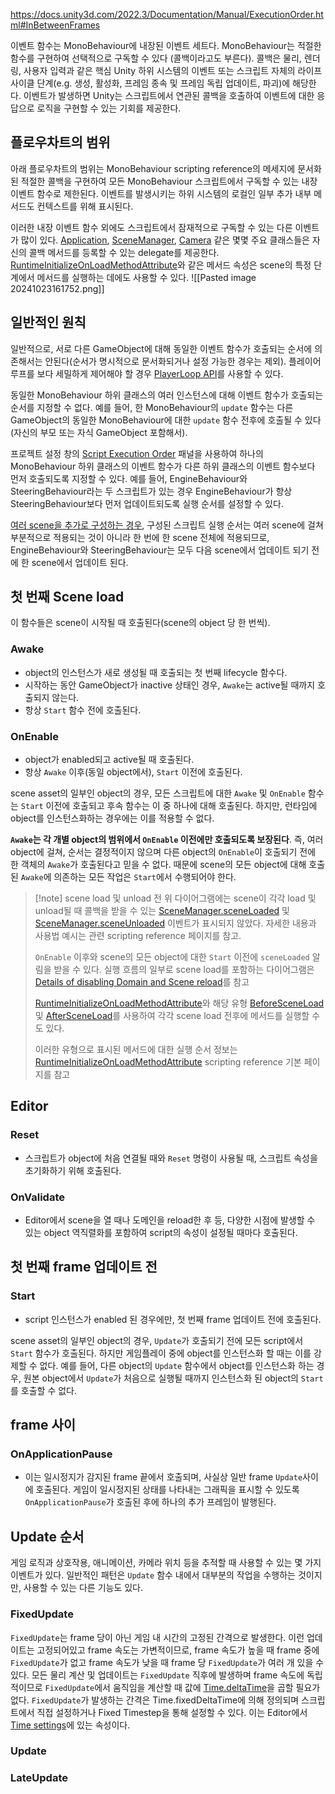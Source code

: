 https://docs.unity3d.com/2022.3/Documentation/Manual/ExecutionOrder.html#InBetweenFrames

이벤트 함수는 MonoBehaviour에 내장된 이벤트 세트다. MonoBehaviour는 적절한 함수를 구현하여 선택적으로 구독할 수 있다 (콜백이라고도 부른다).
콜백은 물리, 렌더링, 사용자 입력과 같은 핵심 Unity 하위 시스템의 이벤트 또는 스크립트 자체의 라이프사이클 단계(e.g. 생성, 활성화, 프레임 종속 및 프레임 독립 업데이트, 파괴)에 해당한다.
이벤트가 발생하면 Unity는 스크립트에서 연관된 콜백을 호출하여 이벤트에 대한 응답으로 로직을 구현할 수 있는 기회를 제공한다.

## 플로우차트의 범위
아래 플로우차트의 범위는 MonoBehaviour scripting reference의 메세지에 문서화 된 적절한 콜백을 구현하여 모든 MonoBehaviour 스크립트에서 구독할 수 있는 내장 이벤트 함수로 제한된다.
이벤트를 발생시키는 하위 시스템의 로컬인 일부 추가 내부 메서드도 컨텍스트를 위해 표시된다.

이러한 내장 이벤트 함수 외에도 스크립트에서 잠재적으로 구독할 수 있는 다른 이벤트가 많이 있다.
[Application](https://docs.unity3d.com/2022.3/Documentation/ScriptReference/Application.html), [SceneManager](https://docs.unity3d.com/2022.3/Documentation/ScriptReference/SceneManagement.SceneManager.html), [Camera](https://docs.unity3d.com/2022.3/Documentation/ScriptReference/Camera.html) 같은 몇몇 주요 클래스들은 자신의 콜백 메서드를 등록할 수 있는 delegate를 제공한다.
[RuntimeInitializeOnLoadMethodAttribute](https://docs.unity3d.com/2022.3/Documentation/ScriptReference/RuntimeInitializeOnLoadMethodAttribute.html)와 같은 메서드 속성은 scene의 특정 단계에서 메서드를 실행하는 데에도 사용할 수 있다.
![[Pasted image 20241023161752.png]]

## 일반적인 원칙

일반적으로, 서로 다른 GameObject에 대해 동일한 이벤트 함수가 호출되는 순서에 의존해서는 안된다(순서가 명시적으로 문서화되거나 설정 가능한 경우는 제외). 플레이어 루프를 보다 세밀하게 제어해야 할 경우 [PlayerLoop API](https://docs.unity3d.com/2022.3/Documentation/ScriptReference/LowLevel.PlayerLoop.html)를 사용할 수 있다.

동일한 MonoBehaviour 하위 클래스의 여러 인스턴스에 대해 이벤트 함수가 호출되는 순서를 지정할 수 없다. 예를 들어, 한 MonoBehaviour의 `update` 함수는 다른 GameObject의 동일한 MonoBehaviour에 대한 `update` 함수 전후에 호출될 수 있다(자신의 부모 또는 자식 GameObject 포함해서).

프로젝트 설정 창의 [Script Execution Order](https://docs.unity3d.com/2022.3/Documentation/Manual/class-MonoManager.html) 패널을 사용하여 하나의 MonoBehaviour 하위 클래스의 이벤트 함수가 다른 하위 클래스의 이벤트 함수보다 먼저 호출되도록 지정할 수 있다. 예를 들어, EngineBehaviour와 SteeringBehaviour라는 두 스크립트가 있는 경우 EngineBehaviour가 항상 SteeringBehaviour보다 먼저 업데이트되도록 실행 순서를 설정할 수 있다.

[여러 scene을 추가로 구성하는 경우](https://docs.unity3d.com/2022.3/Documentation/ScriptReference/SceneManagement.LoadSceneMode.Additive.html), 구성된 스크립트 실행 순서는 여러 scene에 걸쳐 부분적으로 적용되는 것이 아니라 한 번에 한 scene 전체에 적용되므로, EngineBehaviour와 SteeringBehaviour는 모두 다음 scene에서 업데이트 되기 전에 한 scene에서 업데이트 된다.

## 첫 번째 Scene load

이 함수들은 scene이 시작될 때 호출된다(scene의 object 당 한 번씩).
### Awake
- object의 인스턴스가 새로 생성될 때 호출되는 첫 번째 lifecycle 함수다.
- 시작하는 동안 GameObject가 inactive 상태인 경우, `Awake`는 active될 때까지 호출되지 않는다.
- 항상 `Start` 함수 전에 호출된다.
### OnEnable
- object가 enabled되고 active될 때 호출된다.
- 항상 `Awake` 이후(동일 object에서), `Start` 이전에 호출된다.

scene asset의 일부인 object의 경우, 모든 스크립트에 대한 `Awake` 및 `OnEnable` 함수는 `Start` 이전에 호출되고 후속 함수는 이 중 하나에 대해 호출된다. 하지만, 런타임에 object를 인스턴스화하는 경우에는 이를 적용할 수 없다.

**`Awake`는 각 개별 object의 범위에서 `OnEnable` 이전에만 호출되도록 보장된다**.
즉, 여러 object에 걸쳐, 순서는 결정적이지 않으며 다른 object의 `OnEnable`이 호출되기 전에 한 객체의 `Awake`가 호출된다고 믿을 수 없다. 때문에 scene의 모든 object에 대해 호출된 `Awake`에 의존하는 모든 작업은 `Start`에서 수행되어야 한다.

> [!note] scene load 및 unload 전
> 위 다이어그램에는 scene이 각각 load 및 unload될 때 콜백을 받을 수 있는 [SceneManager.sceneLoaded](https://docs.unity3d.com/2022.3/Documentation/ScriptReference/SceneManagement.SceneManager-sceneLoaded.html) 및 [SceneManager.sceneUnloaded](https://docs.unity3d.com/2022.3/Documentation/ScriptReference/SceneManagement.SceneManager-sceneUnloaded.html) 이벤트가 표시되지 않았다. 자세한 내용과 사용법 예시는 관련 scripting reference 페이지를 참고.
> 
> `OnEnable` 이후와 scene의 모든 object에 대한 `Start` 이전에 `sceneLoaded` 알림을 받을 수 있다. 실행 흐름의 일부로 scene load를 포함하는 다이어그램은 [Details of disabling Domain and Scene reload](https://docs.unity3d.com/2022.3/Documentation/Manual/ConfigurableEnterPlayModeDetails.html)를 참고
> 
> [RuntimeInitializeOnLoadMethodAttribute](https://docs.unity3d.com/2022.3/Documentation/ScriptReference/RuntimeInitializeOnLoadMethodAttribute.html)와 해당 유형 [BeforeSceneLoad](https://docs.unity3d.com/2022.3/Documentation/ScriptReference/RuntimeInitializeLoadType.BeforeSceneLoad.html) 및 [AfterSceneLoad](https://docs.unity3d.com/2022.3/Documentation/ScriptReference/RuntimeInitializeLoadType.AfterSceneLoad.html)를 사용하여 각각 scene load 전후에 메서드를 실행할 수도 있다.
> 
> 이러한 유형으로 표시된 메서드에 대한 실행 순서 정보는 [RuntimeInitializeOnLoadMethodAttribute](https://docs.unity3d.com/2022.3/Documentation/ScriptReference/RuntimeInitializeOnLoadMethodAttribute.html) scripting reference 기본 페이지를 참고

## Editor

### Reset
- 스크립트가 object에 처음 연결될 때와 `Reset` 명령이 사용될 때, 스크립트 속성을 초기화하기 위해 호출된다.
### OnValidate
- Editor에서 scene을 열 때나 도메인을 reload한 후 등, 다양한 시점에 발생할 수 있는 object 역직렬화를 포함하여 script의 속성이 설정될 때마다 호출된다.

## 첫 번째 frame 업데이트 전

### Start
- script 인스턴스가 enabled 된 경우에만, 첫 번째 frame 업데이트 전에 호출된다.

scene asset의 일부인 object의 경우, `Update`가 호출되기 전에 모든 script에서 `Start` 함수가 호출된다. 하지만 게임플레이 중에 object를 인스턴스화 할 때는 이를 강제할 수 없다.
예를 들어, 다른 object의 `Update` 함수에서 object를 인스턴스화 하는 경우, 원본 object에서 `Update`가 처음으로 실행될 때까지 인스턴스화 된 object의 `Start`를 호출할 수 없다.

## frame 사이

### OnApplicationPause
- 이는 일시정지가 감지된 frame 끝에서 호출되며, 사실상 일반 frame `Update`사이에 호출된다. 게임이 일시정지된 상태를 나타내는 그래픽을 표시할 수 있도록 `OnApplicationPause`가 호출된 후에 하나의 추가 프레임이 발행된다.

## Update 순서

게임 로직과 상호작용, 애니메이션, 카메라 위치 등을 추적할 때 사용할 수 있는 몇 가지 이벤트가 있다. 일반적인 패턴은 `Update` 함수 내에서 대부분의 작업을 수행하는 것이지만, 사용할 수 있는 다른 기능도 있다.
### FixedUpdate
`FixedUpdate`는 frame 당이 아닌 게임 내 시간의 고정된 간격으로 발생한다. 이런 업데이트는 고정되어있고 frame 속도는 가변적이므로, frame 속도가 높을 때 frame 중에 `FixedUpdate`가 없고 frame 속도가 낮을 때 frame 당 `FixedUpdate`가 여러 개 있을 수 있다.
모든 물리 계산 및 업데이트는 `FixedUpdate` 직후에 발생하며 frame 속도에 독립적이므로 `FixedUpdate`에서 움직임을 계산할 때 값에 [Time.deltaTime](https://docs.unity3d.com/2022.3/Documentation/ScriptReference/Time-deltaTime.html)을 곱할 필요가 없다.
`FixedUpdate`가 발생하는 간격은 Time.fixedDeltaTime에 의해 정의되며 스크립트에서 직접 설정하거나 Fixed Timestep을 통해 설정할 수 있다. 이는 Editor에서 [Time settings](https://docs.unity3d.com/2022.3/Documentation/Manual/class-TimeManager.html)에 있는 속성이다.
### Update
### LateUpdate
